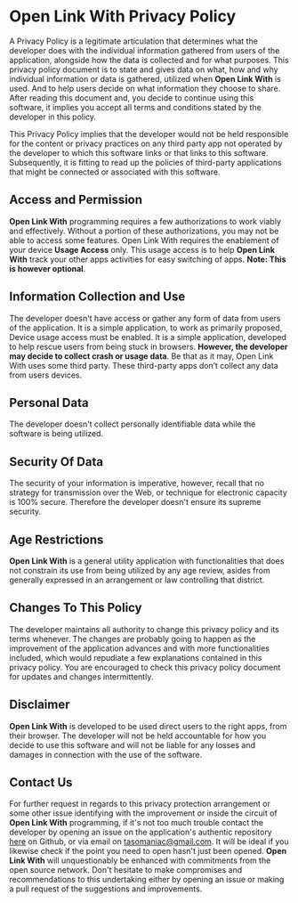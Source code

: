 # Open Link With Privacy Policy
 A Privacy Policy is a legitimate articulation that determines what the developer does with the individual information gathered from users of the application, alongside how the data is collected and for what purposes.
This privacy policy document is to state and gives data on what, how and why individual information or data is gathered, utilized when **Open Link With** is used. And to help users decide on what information they choose to share. After reading this document and, you decide to continue using this software, it implies you accept all terms and conditions stated by the developer in this policy.

This Privacy Policy implies that the developer would not be held responsible for the content or privacy practices on any third party app not operated by the developer to which this software links or that links to this software.
Subsequently, it is fitting to read up the policies of third-party applications that might be connected or associated with this software.


## Access and Permission
**Open Link With** programming requires a few authorizations to work viably and effectively. Without a portion of these authorizations, you may not be able to access some features. Open Link With requires the enablement of your device **Usage Access** only. This usage access is to help **Open Link With** track your other apps activities for easy switching of apps. 
**Note: This is however optional**.


## Information Collection and Use
The developer doesn't have access or gather any form of data from users of the application. It is a simple application, to work as primarily proposed, Device usage access must be enabled. It is a simple application, developed to help rescue users from being stuck in browsers. **However, the developer may decide to collect crash or usage data**. Be that as it may, Open Link With uses some third party. These third-party apps don’t collect any data from users devices.


## Personal Data
The developer doesn't collect personally identifiable data while the software is being utilized. 


## Security Of Data 
The security of your information is imperative, however, recall that no strategy for transmission over the Web, or technique for electronic capacity is 100% secure. Therefore the developer doesn't ensure its supreme security.


## Age Restrictions
**Open Link With** is a general utility application with functionalities that does not constrain its use from being utilized by any age review, asides from generally expressed in an arrangement or law controlling that district.


## Changes To This Policy 
The developer maintains all authority to change this privacy policy and its terms whenever. The changes are probably going to happen as the improvement of the application advances and with more functionalities included, which would repudiate a few explanations contained in this privacy policy. You are encouraged to check this privacy policy document for updates and changes intermittently. 


## Disclaimer
**Open Link With** is developed to be used direct users to the right apps, from their browser. The developer will not be held accountable for how you decide to use this software and will not be liable for any losses and damages in connection with the use of the software.


## Contact Us
For further request in regards to this privacy protection arrangement or some other issue identifying with the improvement or inside the circuit of **Open Link With** programming, if it's not too much trouble contact the developer by opening an issue on the application's authentic repository [here](https://github.com/tasomaniac/OpenLinkWith/issues) on Github, or via email on tasomaniac@gmail.com. It will be ideal if you likewise check if the point you need to open hasn't just been opened.
**Open Link With** will unquestionably be enhanced with commitments from the open source network. Don't hesitate to make compromises and recommendations to this undertaking either by opening an issue or making a pull request of the suggestions and improvements.
